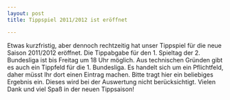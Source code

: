 ```yaml
---
layout: post
title: Tippspiel 2011/2012 ist eröffnet

---
```


Etwas kurzfristig, aber dennoch rechtzeitig hat unser Tippspiel für die neue Saison 2011/2012 eröffnet. Die Tippabgabe für den 1. Spieltag der 2. Bundesliga ist bis Freitag um 18 Uhr möglich. Aus technischen Gründen gibt es auch ein Tippfeld für die 1. Bundesliga. Es handelt sich um ein Pflichtfeld, daher müsst Ihr dort einen Eintrag machen. Bitte tragt hier ein beliebiges Ergebnis ein. Dieses wird bei der Auswertung nicht berücksichtigt. Vielen Dank und viel Spaß in der neuen Tippsaison!


